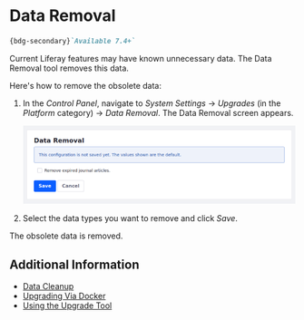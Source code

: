 # Data Removal

```markdown
{bdg-secondary}`Available 7.4+`
```

Current Liferay features may have known unnecessary data. The Data Removal tool removes this data.

Here's how to remove the obsolete data:

1. In the *Control Panel*, navigate to *System Settings* &rarr; *Upgrades* (in the *Platform* category) &rarr; *Data Removal*. The Data Removal screen appears.

    ![Here is the Data Removal screen.](./data-removal/images/01.png)

1. Select the data types you want to remove and click *Save*.

The obsolete data is removed.

## Additional Information

* [Data Cleanup](./data-cleanup.md)
* [Upgrading Via Docker](../upgrade-basics/upgrading-via-docker.md)
* [Using the Upgrade Tool](../upgrade-basics/using-the-database-upgrade-tool.md)
